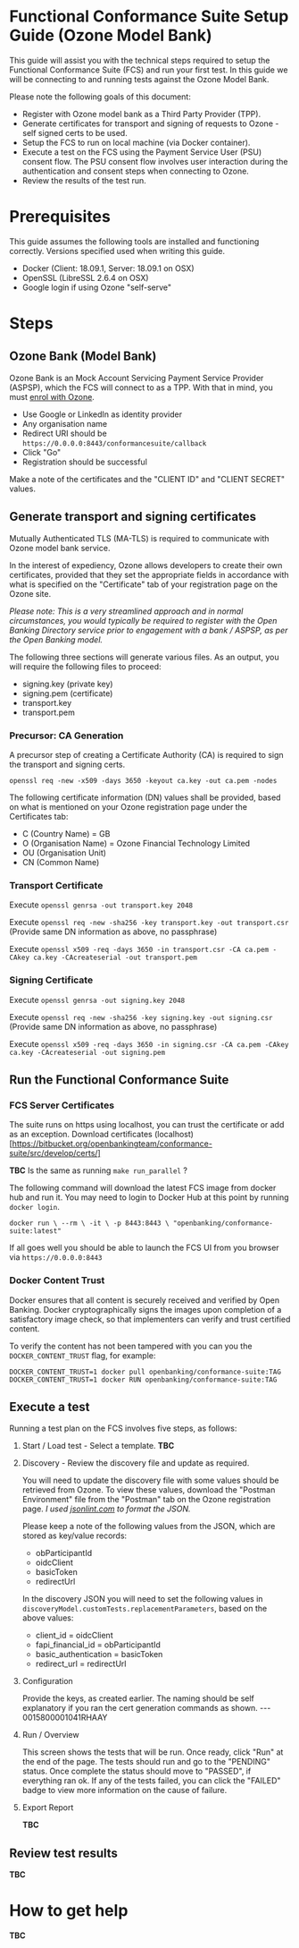 # Functional Conformance Suite Setup Guide (Ozone Model Bank)

This guide will assist you with the technical steps required to setup the Functional Conformance Suite (FCS) and run your first test. In this guide we will be connecting to and running tests against the Ozone Model Bank.

Please note the following goals of this document:
* Register with Ozone model bank as a Third Party Provider (TPP).
* Generate certificates for transport and signing of requests to Ozone - self signed certs to be used.
* Setup the FCS to run on local machine (via Docker container).
* Execute a test on the FCS using the Payment Service User (PSU) consent flow. The PSU consent flow involves user
interaction during the authentication and consent steps when connecting to Ozone.
* Review the results of the test run.

# Prerequisites

This guide assumes the following tools are installed and functioning correctly. Versions specified used when writing this guide.

* Docker (Client: 18.09.1, Server: 18.09.1 on OSX)
* OpenSSL (LibreSSL 2.6.4 on OSX)
* Google login if using Ozone "self-serve" 

# Steps

## Ozone Bank (Model Bank)

Ozone Bank is an Mock Account Servicing Payment Service Provider (ASPSP), which the FCS will connect to as a TPP. With that in mind,
you must [enrol with Ozone](https://ob2018.o3bank.co.uk:444/pub/home).

* Use Google or LinkedIn as identity provider
* Any organisation name
* Redirect URI should be `https://0.0.0.0:8443/conformancesuite/callback`
* Click "Go"
* Registration should be successful

Make a note of the certificates and the "CLIENT ID" and "CLIENT SECRET" values. 

## Generate transport and signing certificates

Mutually Authenticated TLS (MA-TLS) is required to communicate with Ozone model bank service.

In the interest of expediency, Ozone allows developers to create their own certificates, provided that they set the appropriate fields in accordance with
what is specified on the "Certificate" tab of your registration page on the Ozone site.

_Please note: This is a very
streamlined approach and in normal circumstances, you would typically be required to register with the Open Banking Directory service
prior to engagement with a bank / ASPSP, as per the Open Banking model._

The following three sections will generate various files. As an output, you will require the following files to proceed:
* signing.key (private key)
* signing.pem (certificate)
* transport.key
* transport.pem

### Precursor: CA Generation

A precursor step of creating a Certificate Authority (CA) is required to sign the transport and signing certs.

`openssl req -new -x509 -days 3650 -keyout ca.key -out ca.pem -nodes`

The following certificate information (DN) values shall be provided, based on what is mentioned on your Ozone registration page
under the Certificates tab:
* C (Country Name) = GB
* O (Organisation Name) = Ozone Financial Technology Limited
* OU (Organisation Unit) 
* CN (Common Name)

### Transport Certificate

Execute `openssl genrsa -out transport.key 2048`

Execute `openssl req -new -sha256 -key transport.key -out transport.csr` (Provide same DN information as above, no passphrase) 

Execute `openssl x509 -req -days 3650 -in transport.csr -CA ca.pem -CAkey ca.key -CAcreateserial -out transport.pem`

### Signing Certificate

Execute `openssl genrsa -out signing.key 2048`

Execute `openssl req -new -sha256 -key signing.key -out signing.csr` (Provide same DN information as above, no passphrase) 

Execute `openssl x509 -req -days 3650 -in signing.csr -CA ca.pem -CAkey ca.key -CAcreateserial -out signing.pem`

## Run the Functional Conformance Suite

### FCS Server Certificates

The suite runs on https using localhost, you can trust the certificate or add as an exception. 
Download certificates (localhost)[https://bitbucket.org/openbankingteam/conformance-suite/src/develop/certs/]

**TBC** Is the same as running `make run_parallel` ?

The following command will download the latest FCS image from docker hub and run it. You may need to login to Docker Hub
at this point by running `docker login`. 

`docker run \
        --rm \
        -it \
        -p 8443:8443 \
        "openbanking/conformance-suite:latest"`

If all goes well you should be able to launch the FCS UI from you browser via `https://0.0.0.0:8443`

### Docker Content Trust

Docker ensures that all content is securely received and verified by Open Banking. Docker cryptographically signs the images upon completion of a satisfactory image check, so that implementers can verify and trust certified content.

To verify the content has not been tampered with you can you the `DOCKER_CONTENT_TRUST` flag, for example:

    DOCKER_CONTENT_TRUST=1 docker pull openbanking/conformance-suite:TAG
    DOCKER_CONTENT_TRUST=1 docker RUN openbanking/conformance-suite:TAG

## Execute a test

Running a test plan on the FCS involves five steps, as follows:

1. Start / Load test - Select a template. **TBC**

2. Discovery - Review the discovery file and update as required.

    You will need to update the discovery file with some values should be retrieved from Ozone. To view these values,
    download the "Postman Environment" file from the "Postman" tab on the Ozone registration page. _I used [jsonlint.com](https://www.jsonlint.com)
    to format the JSON._

    Please keep a note of the following values from the JSON, which are stored as key/value records:
    * obParticipantId
    * oidcClient
    * basicToken
    * redirectUrl

    In the discovery JSON you will need to set the following values in `discoveryModel.customTests.replacementParameters`, based on the above values:
    * client_id = oidcClient
    * fapi_financial_id = obParticipantId 
    * basic_authentication = basicToken
    * redirect_url = redirectUrl

3. Configuration

    Provide the keys, as created earlier. The naming should be self explanatory if you ran the cert generation commands as shown.
    --- 0015800001041RHAAY

4. Run / Overview

    This screen shows the tests that will be run. Once ready, click "Run" at the end of the page. The tests should run and go to the "PENDING" status. Once complete the status should move to "PASSED", if everything ran ok. If any of the tests failed, you can click the "FAILED" badge to view more information on the cause of failure. 

5. Export Report

    **TBC**

## Review test results

**TBC**

# How to get help

**TBC**
